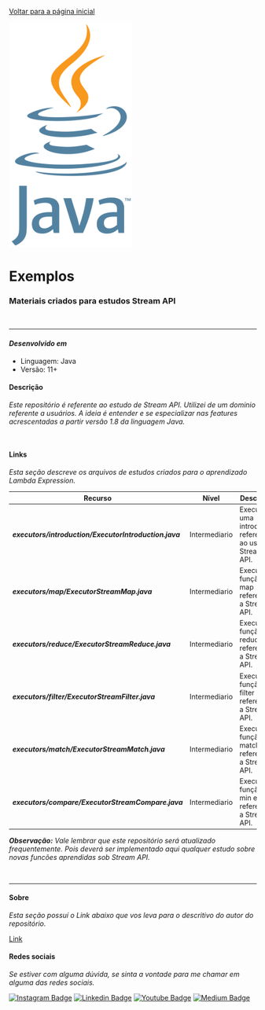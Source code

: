 [Voltar para a página inicial](../../README.md)

<img src="../images/java_image.png " width=250>

# **Exemplos**

### Materiais criados para estudos Stream API

</br>
<hr>

#### ***Desenvolvido em***

- Linguagem: Java
- Versão: 11+

#### **Descrição**

*Este repositório é referente ao estudo de Stream API. Utilizei de um dominio referente a usuários.
A ideia é entender e se especializar nas features acrescentadas a partir versão 1.8 da linguagem Java.*

</br>

#### **Links**

*Esta seção descreve os arquivos de estudos criados para o aprendizado Lambda Expression.*

| Recurso                                                | Nível         | Descrição                                                | Link                                                                                                      |
|--------------------------------------------------------|---------------|----------------------------------------------------------|-----------------------------------------------------------------------------------------------------------|
| ***executors/introduction/ExecutorIntroduction.java*** | Intermediario | Executa a uma introdução referente ao uso de Stream API. | [Link](../../src/main/java/br/com/diegocordeiro/studies/executors/introduction/ExecutorIntroduction.java) |
| ***executors/map/ExecutorStreamMap.java***             | Intermediario | Executa a função map referente a Stream API.             | [Link](../../src/main/java/br/com/diegocordeiro/studies/executors/map/ExecutorStreamMap.java)             |
| ***executors/reduce/ExecutorStreamReduce.java***       | Intermediario | Executa a função reduce referente a Stream API.          | [Link](../../src/main/java/br/com/diegocordeiro/studies/executors/reduce/ExecutorStreamReduce.java)       |
| ***executors/filter/ExecutorStreamFilter.java***       | Intermediario | Executa a função filter referente a Stream API.          | [Link](../../src/main/java/br/com/diegocordeiro/studies/executors/filter/ExecutorStreamFilter.java)       |
| ***executors/match/ExecutorStreamMatch.java***         | Intermediario | Executa a função match referente a Stream API.           | [Link](../../src/main/java/br/com/diegocordeiro/studies/executors/match/ExecutorStreamMatch.java)         |
| ***executors/compare/ExecutorStreamCompare.java***       | Intermediario | Executa a função min e max referente a Stream API.       | [Link](../../src/main/java/br/com/diegocordeiro/studies/executors/compare/ExecutorStreamCompare.java)     |

***Observação:*** *Vale lembrar que este repositório será atualizado frequentemente. Pois deverá ser implementado aqui 
qualquer estudo sobre novas funcões aprendidas sob Stream API.*

</br>
<hr>

#### **Sobre**

*Esta seção possuí o Link abaixo que vos leva para o descritivo do autor do repositório.*

[Link](./Author.md)

#### **Redes sociais**

*Se estiver com alguma dúvida, se sinta a vontade para me chamar em alguma das redes sociais.*

[![Instagram Badge](https://img.shields.io/badge/-instagram-red?style=for-the-badge&logo=instagram&logoColor=white&link=https://github.com/DiegoJCordeiro)](https://www.instagram.com/developr.mano/) [![Linkedin Badge](https://img.shields.io/badge/-Linkedin-blue?style=for-the-badge&logo=Linkedin&logoColor=white&link=https://github.com/DiegoJCordeiro)](https://www.linkedin.com/in/diego-cordeiro-552948229/) [![Youtube Badge](https://img.shields.io/badge/-Youtube-red?style=for-the-badge&logo=Youtube&logoColor=white&link=https://github.com/DiegoJCordeiro)](https://www.youtube.com/@manodev5540) [![Medium Badge](https://img.shields.io/badge/-Medium-black?style=for-the-badge&logo=Medium&logoColor=white&link=https://github.com/DiegoJCordeiro)](https://medium.com/@diegocordeiro.contatos) 